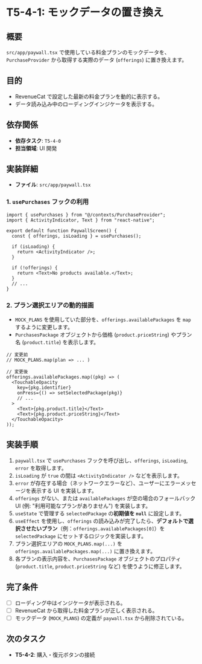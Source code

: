 # T5-4-1: モックデータの置き換え

## 概要

`src/app/paywall.tsx` で使用している料金プランのモックデータを、`PurchaseProvider` から取得する実際のデータ (`offerings`) に置き換えます。

## 目的

- RevenueCat で設定した最新の料金プランを動的に表示する。
- データ読み込み中のローディングインジケータを表示する。

## 依存関係

- **依存タスク**: `T5-4-0`
- **担当領域**: UI 開発

## 実装詳細

- **ファイル**: `src/app/paywall.tsx`

### 1. `usePurchases` フックの利用

```tsx
import { usePurchases } from "@/contexts/PurchaseProvider";
import { ActivityIndicator, Text } from "react-native";

export default function PaywallScreen() {
  const { offerings, isLoading } = usePurchases();

  if (isLoading) {
    return <ActivityIndicator />;
  }

  if (!offerings) {
    return <Text>No products available.</Text>;
  }
  // ...
}
```

### 2. プラン選択エリアの動的描画

- `MOCK_PLANS` を使用していた部分を、`offerings.availablePackages` を `map` するように変更します。
- `PurchasesPackage` オブジェクトから価格 (`product.priceString`) やプラン名 (`product.title`) を表示します。

```tsx
// 変更前
// MOCK_PLANS.map(plan => ... )

// 変更後
offerings.availablePackages.map((pkg) => (
  <TouchableOpacity
    key={pkg.identifier}
    onPress={() => setSelectedPackage(pkg)}
    // ...
  >
    <Text>{pkg.product.title}</Text>
    <Text>{pkg.product.priceString}</Text>
  </TouchableOpacity>
));
```

## 実装手順

1.  `paywall.tsx` で `usePurchases` フックを呼び出し、`offerings`, `isLoading`, `error` を取得します。
2.  `isLoading` が `true` の間は `<ActivityIndicator />` などを表示します。
3.  `error` が存在する場合（ネットワークエラーなど）、ユーザーにエラーメッセージを表示する UI を実装します。
4.  `offerings` がない、または `availablePackages` が空の場合のフォールバック UI (例: "利用可能なプランがありません") を実装します。
5.  `useState` で管理する `selectedPackage` の**初期値を `null`** に設定します。
6.  `useEffect` を使用し、`offerings` の読み込みが完了したら、**デフォルトで選択させたいプラン**（例：`offerings.availablePackages[0]`）を `selectedPackage` にセットするロジックを実装します。
7.  プラン選択エリアの `MOCK_PLANS.map(...)` を `offerings.availablePackages.map(...)` に置き換えます。
8.  各プランの表示内容を、`PurchasesPackage` オブジェクトのプロパティ (`product.title`, `product.priceString` など) を使うように修正します。

## 完了条件

- [ ] ローディング中はインジケータが表示される。
- [ ] RevenueCat から取得した料金プランが正しく表示される。
- [ ] モックデータ (`MOCK_PLANS`) の定義が `paywall.tsx` から削除されている。

## 次のタスク

- **T5-4-2**: 購入・復元ボタンの接続
